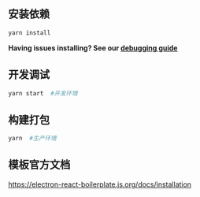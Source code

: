 ## 安装依赖
```bash
yarn install
```
**Having issues installing? See our [debugging guide](https://github.com/electron-react-boilerplate/electron-react-boilerplate/issues/400)**

## 开发调试
```bash
yarn start  #开发环境
```

## 构建打包
```bash
yarn  #生产环境
```

## 模板官方文档
https://electron-react-boilerplate.js.org/docs/installation
